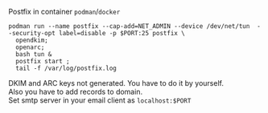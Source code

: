Postfix in container `podman`/`docker`
```
podman run --name postfix --cap-add=NET_ADMIN --device /dev/net/tun  --security-opt label=disable -p $PORT:25 postfix \
  opendkim;
  openarc;
  bash tun &
  postfix start ;
  tail -f /var/log/postfix.log
```
DKIM and ARC keys not generated. You have to do it by yourself.<br> Also you have to add records to domain. <br>
Set smtp server in your email client as `localhost:$PORT`
